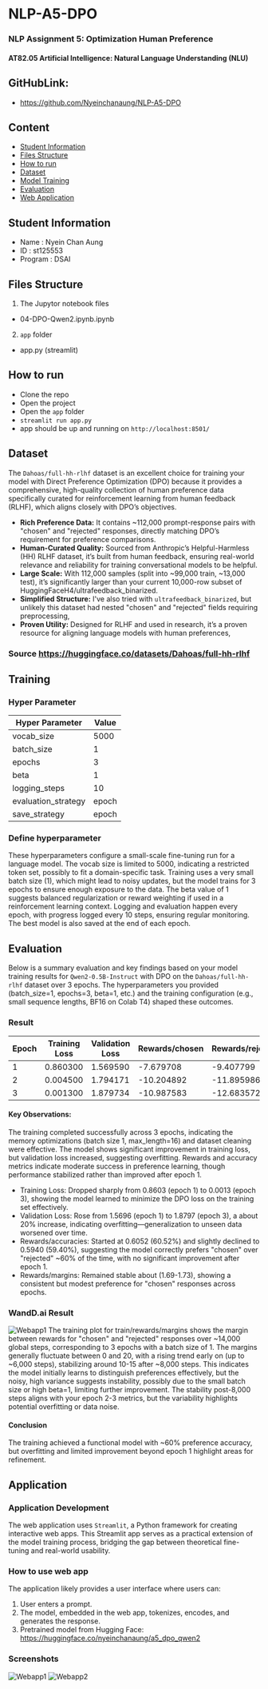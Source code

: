 # NLP-A5-DPO
### NLP Assignment 5: Optimization Human Preference
#### AT82.05 Artificial Intelligence: Natural Language Understanding (NLU)

## GitHubLink:
- https://github.com/Nyeinchanaung/NLP-A5-DPO 

## Content
- [Student Information](#student-information)
- [Files Structure](#files-structure)
- [How to run](#how-to-run)
- [Dataset](#dataset)
- [Model Training](#training)
- [Evaluation](#evaluation)
- [Web Application](#application)

## Student Information
 - Name     : Nyein Chan Aung
 - ID       : st125553
 - Program  : DSAI

## Files Structure
1) The Jupytor notebook files
- 04-DPO-Qwen2.ipynb.ipynb

2) `app` folder  
- app.py (streamlit)

 
## How to run
 - Clone the repo
 - Open the project
 - Open the `app` folder
 - `streamlit run app.py`
 - app should be up and running on `http://localhost:8501/`

## Dataset
The `Dahoas/full-hh-rlhf` dataset is an excellent choice for training your model with Direct Preference Optimization (DPO) because it provides a comprehensive, high-quality collection of human preference data specifically curated for reinforcement learning from human feedback (RLHF), which aligns closely with DPO’s objectives.

- **Rich Preference Data:** It contains ~112,000 prompt-response pairs with "chosen" and "rejected" responses, directly matching DPO’s requirement for preference comparisons.
- **Human-Curated Quality:** Sourced from Anthropic’s Helpful-Harmless (HH) RLHF dataset, it’s built from human feedback, ensuring real-world relevance and reliability for training conversational models to be helpful.
- **Large Scale:** With 112,000 samples (split into ~99,000 train, ~13,000 test), it’s significantly larger than your current 10,000-row subset of HuggingFaceH4/ultrafeedback_binarized. 
- **Simplified Structure:** I've also tried with `ultrafeedback_binarized`, but unlikely this dataset had nested "chosen" and "rejected" fields requiring preprocessing, 
- **Proven Utility:** Designed for RLHF and used in research, it’s a proven resource for aligning language models with human preferences,

### Source https://huggingface.co/datasets/Dahoas/full-hh-rlhf 

## Training
### Hyper Parameter
| Hyper Parameter                   | Value     |
|---------------------------------- |-----------|
| vocab_size                        | 5000      |
| batch_size                        | 1         |
| epochs                            | 3         |
| beta                              | 1         |
| logging_steps                     | 10        |
| evaluation_strategy               | epoch     |
| save_strategy                     | epoch     |

### Define hyperparameter

These hyperparameters configure a small-scale fine-tuning run for a language model. The vocab size is limited to 5000, indicating a restricted token set, possibly to fit a domain-specific task. Training uses a very small batch size (1), which might lead to noisy updates, but the model trains for 3 epochs to ensure enough exposure to the data. The beta value of 1 suggests balanced regularization or reward weighting if used in a reinforcement learning context. Logging and evaluation happen every epoch, with progress logged every 10 steps, ensuring regular monitoring. The best model is also saved at the end of each epoch.

## Evaluation
Below is a summary evaluation and key findings based on your model training results for `Qwen2-0.5B-Instruct` with DPO on the `Dahoas/full-hh-rlhf` dataset over 3 epochs. The hyperparameters you provided (batch_size=1, epochs=3, beta=1, etc.) and the training configuration (e.g., small sequence lengths, BF16 on Colab T4) shaped these outcomes.
### Result
| Epoch | Training Loss| Validation Loss| Rewards/chosen| Rewards/rejected | Rewards/accuracies |	Rewards/margins |	Logps/chosen |	Logps/rejected	| Logits/chosen	| Logits/rejected
|-|---------|---------|---------|---------|---------|---------|---------|---------|---------|---------|
1| 	0.860300 |	1.569590 |	-7.679708 |	-9.407799 |	0.605200 |	1.728091 |	-258.907196 |	-264.432648 |	-3.329081 |	-3.418106 |
2| 	0.004500 |	1.794171 |	-10.204892 |	-11.895986 |	0.597200 |	1.691094 |	-284.159027 |	-289.314514 |	-3.410443 |	-3.445873 |
3| 	0.001300 |	1.879734 |	-10.987583 |	-12.683572 |	0.594000 |	1.695989 |	-291.985962 |	-297.190338	 | -3.384251 |	-3.411056 |

#### Key Observations:
The training completed successfully across 3 epochs, indicating the memory optimizations (batch size 1, max_length=16) and dataset cleaning were effective. The model shows significant improvement in training loss, but validation loss increased, suggesting overfitting. Rewards and accuracy metrics indicate moderate success in preference learning, though performance stabilized rather than improved after epoch 1.
- Training Loss: Dropped sharply from 0.8603 (epoch 1) to 0.0013 (epoch 3), showing the model learned to minimize the DPO loss on the training set effectively.
- Validation Loss: Rose from 1.5696 (epoch 1) to 1.8797 (epoch 3), a about 20% increase, indicating overfitting—generalization to unseen data worsened over time.
- Rewards/accuracies: Started at 0.6052 (60.52%) and slightly declined to 0.5940 (59.40%), suggesting the model correctly prefers "chosen" over "rejected" ~60% of the time, with no significant improvement after epoch 1.
- Rewards/margins: Remained stable about (1.69-1.73), showing a consistent but modest preference for "chosen" responses across epochs.

### WandD.ai Result
![Webapp1](r1.png)
The training plot for train/rewards/margins shows the margin between rewards for "chosen" and "rejected" responses over ~14,000 global steps, corresponding to 3 epochs with a batch size of 1. The margins generally fluctuate between 0 and 20, with a rising trend early on (up to ~6,000 steps), stabilizing around 10-15 after ~8,000 steps. This indicates the model initially learns to distinguish preferences effectively, but the noisy, high variance suggests instability, possibly due to the small batch size or high beta=1, limiting further improvement. The stability post-8,000 steps aligns with your epoch 2-3 metrics, but the variability highlights potential overfitting or data noise.

#### Conclusion
The training achieved a functional model with ~60% preference accuracy, but overfitting and limited improvement beyond epoch 1 highlight areas for refinement.

## Application
### Application Development
The web application uses `Streamlit`, a Python framework for creating interactive web apps. This Streamlit app serves as a practical extension of the model training process, bridging the gap between theoretical fine-tuning and real-world usability.

### How to use web app
The application likely provides a user interface where users can:
1) User enters a prompt.
2) The model, embedded in the web app, tokenizes, encodes, and generates the response.
3) Pretrained model from Hugging Face: https://huggingface.co/nyeinchanaung/a5_dpo_qwen2 

### Screenshots
![Webapp1](s1.png)
![Webapp2](rec.gif)
